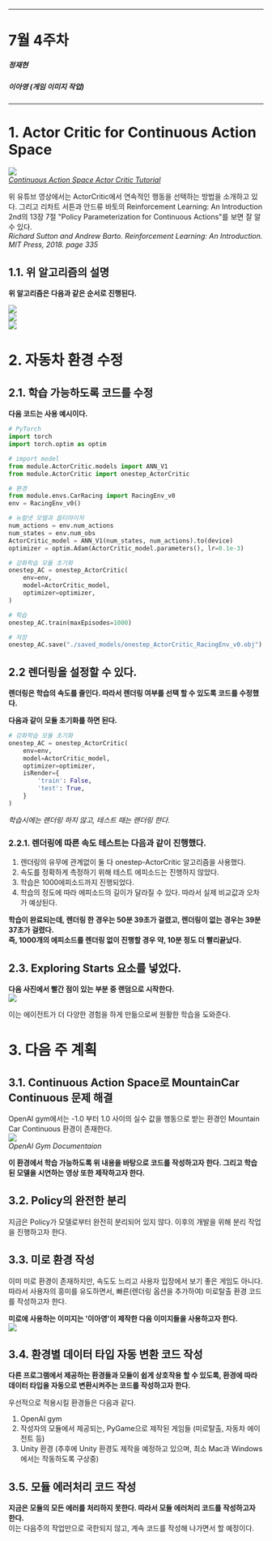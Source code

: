 
---
# 7월 4주차
##### 정재현
##### 이아영 (게임 이미지 작업)
---

# 1. Actor Critic for Continuous Action Space

![](ActorCritic_continuous.png)<br/>
*[Continuous Action Space Actor Critic Tutorial](https://www.youtube.com/watch?v=kWHSH2HgbNQ&t=153s&ab_channel=SkowstertheGeek)*

위 유튜브 영상에서는 ActorCritic에서 연속적인 행동을 선택하는 방법을 소개하고 있다.
그리고 리차트 서튼과 안드류 바토의 Reinforcement Learning: An Introduction 2nd의 13장 7절 "Policy Parameterization for Continuous Actions"를 보면 잘 알 수 있다.<br/>
*Richard Sutton and Andrew Barto. Reinforcement Learning: An Introduction. MIT Press, 2018. page 335*

## 1.1. 위 알고리즘의 설명

**위 알고리즘은 다음과 같은 순서로 진행된다.**

![](Continuous_Action_01.png)<br/>
![](Continuous_Action_02.png)<br/>
![](Continuous_Action_0345.png)<br/>

# 2. 자동차 환경 수정

## 2.1. 학습 가능하도록 코드를 수정

**다음 코드는 사용 예시이다.**<br/>
```python
# PyTorch
import torch
import torch.optim as optim

# import model
from module.ActorCritic.models import ANN_V1
from module.ActorCritic import onestep_ActorCritic

# 환경
from module.envs.CarRacing import RacingEnv_v0
env = RacingEnv_v0()

# 뉴럴넷 모델과 옵티마이저
num_actions = env.num_actions
num_states = env.num_obs
ActorCritic_model = ANN_V1(num_states, num_actions).to(device)
optimizer = optim.Adam(ActorCritic_model.parameters(), lr=0.1e-3)

# 강화학습 모듈 초기화
onestep_AC = onestep_ActorCritic(
    env=env,
    model=ActorCritic_model,
    optimizer=optimizer,
)

# 학습
onestep_AC.train(maxEpisodes=1000)

# 저장
onestep_AC.save("./saved_models/onestep_ActorCritic_RacingEnv_v0.obj")
```

## 2.2 렌더링을 설정할 수 있다.

**렌더링은 학습의 속도를 줄인다. 따라서 렌더링 여부를 선택 할 수 있도록 코드를 수정했다.**

**다음과 같이 모듈 초기화를 하면 된다.**<br/>
```python
# 강화학습 모듈 초기화
onestep_AC = onestep_ActorCritic(
    env=env,
    model=ActorCritic_model,
    optimizer=optimizer,
    isRender={
        'train': False,
        'test': True,
    }
)
```
*학습시에는 렌더링 하지 않고, 테스트 때는 렌더링 한다.*

### 2.2.1. 렌더링에 따른 속도 테스트는 다음과 같이 진행했다.

1. 렌더링의 유무에 관계없이 둘 다 onestep-ActorCritic 알고리즘을 사용했다.
2. 속도를 정확하게 측정하기 위해 테스트 에피소드는 진행하지 않았다.
3. 학습은 1000에피소드까지 진행되었다.
4. 학습의 정도에 따라 에피소드의 길이가 달라질 수 있다. 따라서 실제 비교값과 오차가 예상된다.

**학습이 완료되는데, 렌더링 한 경우는 50분 39초가 걸렸고, 렌더링이 없는 경우는 39분 37초가 걸렸다.**<br/>
**즉, 1000개의 에피소드를 렌더링 없이 진행할 경우 약, 10분 정도 더 빨리끝났다.**

## 2.3. Exploring Starts 요소를 넣었다.

**다음 사진에서 빨간 점이 있는 부분 중 랜덤으로 시작한다.**<br/>
![](Exploring_Starts.png)<br/>

이는 에이전트가 더 다양한 경험을 하게 만듦으로써 원활한 학습을 도와준다.

# 3. 다음 주 계획

## 3.1. Continuous Action Space로 MountainCar Continuous 문제 해결

OpenAI gym에서는 -1.0 부터 1.0 사이의 실수 값을 행동으로 받는 환경인 Mountain Car Continuous 환경이 존재한다.<br/>
![](https://www.gymlibrary.ml/_images/mountain_car_continuous.gif)<br/>
*OpenAI Gym Documentaion*

**이 환경에서 학습 가능하도록 위 내용을 바탕으로 코드를 작성하고자 한다. 그리고 학습된 모델을 시연하는 영상 또한 제작하고자 한다.**

## 3.2. Policy의 완전한 분리

지금은 Policy가 모델로부터 완전히 분리되어 있지 않다. 이후의 개발을 위해 분리 작업을 진행하고자 한다.

## 3.3. 미로 환경 작성

이미 미로 환경이 존재하지만, 속도도 느리고 사용자 입장에서 보기 좋은 게임도 아니다. 따라서 사용자의 흥미를 유도하면서, 빠른(렌더링 옵션을 추가하여) 미로탈출 환경 코드를 작성하고자 한다.

**미로에 사용하는 이미지는 '이아영'이 제작한 다음 이미지들을 사용하고자 한다.**<br/>
![](Maze_Assets.png)<br/>

## 3.4. 환경별 데이터 타입 자동 변환 코드 작성

**다른 프로그램에서 제공하는 환경들과 모듈이 쉽게 상호작용 할 수 있도록, 환경에 따라 데이터 타입을 자동으로 변환시켜주는 코드를 작성하고자 한다.**

우선적으로 적용시킬 환경들은 다음과 같다.

1. OpenAI gym
2. 작성자의 모듈에서 제공되는, PyGame으로 제작된 게임들 (미로탈출, 자동차 에이전트 등)
3. Unity 환경 (추후에 Unity 환경도 제작을 예정하고 있으며, 최소 Mac과 Windows에서는 작동하도록 구상중)

## 3.5. 모듈 에러처리 코드 작성

**지금은 모듈의 모든 에러를 처리하지 못한다. 따라서 모듈 에러처리 코드를 작성하고자 한다.**<br/>
이는 다음주의 작업만으로 국한되지 않고, 계속 코드를 작성해 나가면서 할 예정이다.
